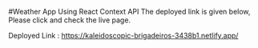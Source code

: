 #Weather App Using React Context API
The deployed link is given below, Please click and check the live page.

Deployed Link : https://kaleidoscopic-brigadeiros-3438b1.netlify.app/
